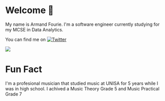 # Welcome 👋
My name is Armand Fourie. I'm a software engineer currently studying for my MCSE in Data Analytics.
<!--
**AxesAlpha/AxesAlpha** is a ✨ _special_ ✨ repository because its `README.md` (this file) appears on your GitHub profile.

Here are some ideas to get you started:

- 🔭 I’m currently working on ...
- 🌱 I’m currently learning ...
- 👯 I’m looking to collaborate on ...
- 🤔 I’m looking for help with ...
- 💬 Ask me about ...
- 📫 How to reach me: ...
- 😄 Pronouns: ...
- ⚡ Fun fact: ...
-->
You can find me on [![Twitter][1.2]][1]

[1.2]: http://i.imgur.com/wWzX9uB.png

![](https://img.shields.io/badge/Code-C%23-blue)

[1]: https://twitter.com/AxesAlpha

# Fun Fact
I'm a profesional musician that studied music at UNISA for 5 years while I was in high school. I achived a Music Theory Grade 5 and Music Practical Grade 7
